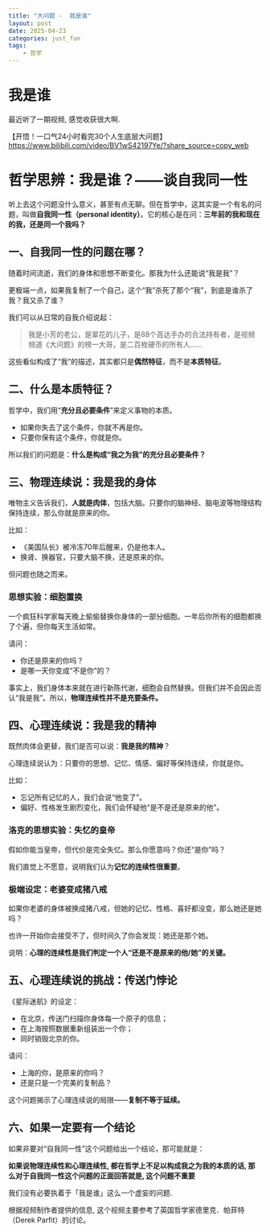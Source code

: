 ```yaml
---
title: "大问题 -  我是谁"
layout: post
date: 2025-04-23
categories: just_fun
tags:
    - 哲学
---
```


# 我是谁

最近听了一期视频, 感觉收获很大啊. 

【开悟！一口气24小时看完30个人生底层大问题】 https://www.bilibili.com/video/BV1wS42197Ye/?share_source=copy_web

# 哲学思辨：我是谁？——谈自我同一性


听上去这个问题没什么意义，甚至有点无聊。但在哲学中，这其实是一个有名的问题，叫做**自我同一性（personal identity）**。它的核心是在问：**三年前的我和现在的我，还是同一个我吗？**

## 一、自我同一性的问题在哪？

随着时间流逝，我们的身体和思想不断变化。那我为什么还能说“我是我”？

更极端一点，如果我复制了一个自己，这个“我”杀死了那个“我”，到底是谁杀了我？我又杀了谁？

我们可以从日常的自我介绍说起：

> 我是小芳的老公，是翠花的儿子，是88个高达手办的合法持有者，是视频频道《大问题》的榜一大哥，是二百枚硬币的所有人……

这些看似构成了“我”的描述，其实都只是**偶然特征**，而不是**本质特征**。

## 二、什么是本质特征？

哲学中，我们用“**充分且必要条件**”来定义事物的本质。

- 如果你失去了这个条件，你就不再是你。
- 只要你保有这个条件，你就是你。

所以我们的问题是：**什么是构成“我之为我”的充分且必要条件？**

## 三、物理连续说：我是我的身体

唯物主义告诉我们，**人就是肉体**，包括大脑。只要你的脑神经、脑电波等物理结构保持连续，那么你就是原来的你。

比如：

- 《美国队长》被冷冻70年后醒来，仍是他本人。
- 换肾、换器官，只要大脑不换，还是原来的你。

但问题也随之而来。

### 思想实验：细胞置换

一个疯狂科学家每天晚上偷偷替换你身体的一部分细胞。一年后你所有的细胞都换了个遍，但你每天生活如常。

请问：

- 你还是原来的你吗？
- 是哪一天你变成“不是你”的？

事实上，我们身体本来就在进行新陈代谢，细胞会自然替换。但我们并不会因此否认“我是我”。所以，**物理连续性并不是充要条件。**

## 四、心理连续说：我是我的精神

既然肉体会更替，我们是否可以说：**我是我的精神**？

心理连续说认为：只要你的思想、记忆、情感、偏好等保持连续，你就是你。

比如：

- 忘记所有记忆的人，我们会说“他变了”。
- 偏好、性格发生剧烈变化，我们会怀疑他“是不是还是原来的他”。

### 洛克的思想实验：失忆的皇帝

假如你能当皇帝，但代价是完全失忆。那么你愿意吗？你还“是你”吗？

我们直觉上不愿意，说明我们认为**记忆的连续性很重要**。

### 极端设定：老婆变成猪八戒

如果你老婆的身体被换成猪八戒，但她的记忆、性格、喜好都没变，那么她还是她吗？

也许一开始你会接受不了，但时间久了你会发现：她还是那个她。

说明：**心理的连续性是我们判定一个人“还是不是原来的他/她”的关键。**

## 五、心理连续说的挑战：传送门悖论

《星际迷航》的设定：

- 在北京，传送门扫描你身体每一个原子的信息；
- 在上海按照数据重新组装出一个你；
- 同时销毁北京的你。

请问：

- 上海的你，是原来的你吗？
- 还是只是一个完美的复制品？

这个问题揭示了心理连续说的局限——**复制不等于延续。**

## 六、如果一定要有一个结论

如果非要对“自我同一性”这个问题给出一个结论，那可能就是：

**如果说物理连续性和心理连续性, 都在哲学上不足以构成我之为我的本质的话, 那么对于自我同一性这个问题的正面回答就是, 这个问题不重要**

我们没有必要执着于「我是谁」这么一个虚妄的问题.











根据视频制作者提供的信息, 这个视频主要参考了英国哲学家德里克．帕菲特（Derek Parfit）的讨论。


